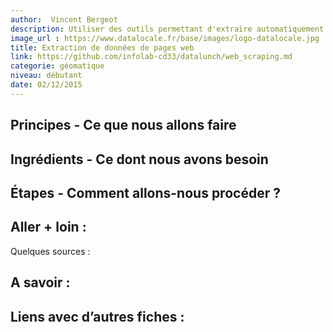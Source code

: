 ```yaml
---
author:  Vincent Bergeot
description: Utiliser des outils permettant d'extraire automatiquement des données d'un site web
image_url : https://www.datalocale.fr/base/images/logo-datalocale.jpg
title: Extraction de données de pages web
link: https://github.com/infolab-cd33/datalunch/web_scraping.md
categorie: géomatique
niveau: débutant
date: 02/12/2015
---
```


## Principes - Ce que nous allons faire

## Ingrédients - Ce dont nous avons besoin

## Étapes - Comment allons-nous procéder ?



## Aller + loin :
Quelques sources :

## A savoir :

## Liens avec d’autres fiches :

